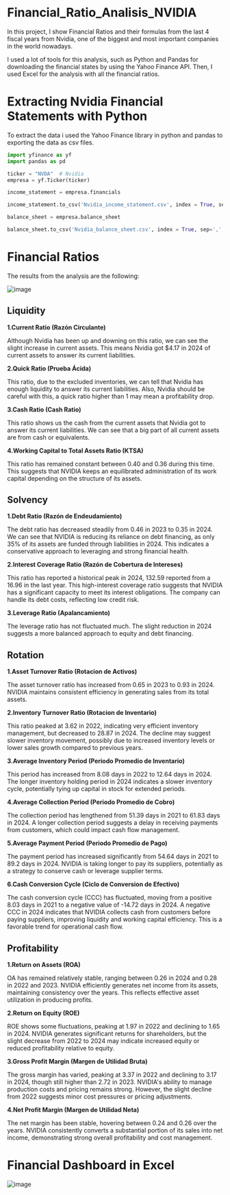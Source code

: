 # Financial_Ratio_Analisis_NVIDIA
In this project, I show Financial Ratios and their formulas from the last 4 fiscal years from Nvidia, one of the biggest and most important companies in the world nowadays. 

I used a lot of tools for this analysis, such as Python and Pandas for downloading the financial states by using the Yahoo Finance API. Then, I used Excel for the analysis with all the financial ratios.

# Extracting Nvidia Financial Statements with Python
To extract the data i used the Yahoo Finance library in python and pandas to exporting the data as csv files.
```python
import yfinance as yf
import pandas as pd

ticker = "NVDA"  # Nvidia
empresa = yf.Ticker(ticker)

income_statement = empresa.financials

income_statement.to_csv('Nvidia_income_statement.csv', index = True, sep=',', encoding='utf-8', header=True)

balance_sheet = empresa.balance_sheet

balance_sheet.to_csv('Nvidia_balance_sheet.csv', index = True, sep=',', encoding='utf-8', header=True)
```

# Financial Ratios
The results from the analysis are the following:

![image](https://github.com/user-attachments/assets/15c45acf-ce9c-4901-b19f-f5835f780361)


## **Liquidity**

**1.Current Ratio (Razón Circulante)**

Although Nvidia has been up and downing on this ratio, we can see the slight increase in current assets. This means Nvidia got $4.17 in 2024 of current assets to answer its current liabilities. 

**2.Quick Ratio (Prueba Ácida)**

This ratio, due to the excluded inventories, we can tell that Nvidia has enough liquidity to answer its current liabilities. Also, Nvidia should be careful with this, a quick ratio higher than 1  may mean a profitability drop.

**3.Cash Ratio (Cash Ratio)**

This ratio shows us the cash from the current assets that Nvidia got to answer its current liabilities. We can see that a big part of all current assets are from cash or equivalents.

**4.Working Capital to Total Assets Ratio (KTSA)**

This ratio has remained constant between 0.40 and 0.36 during this time. This suggests that NVIDIA keeps an equilibrated administration of its work capital depending on the structure of its assets.

## **Solvency**

**1.Debt Ratio (Razón de Endeudamiento)**

The debt ratio has decreased steadily from 0.46 in 2023 to 0.35 in 2024. We can see that NVIDIA is reducing its reliance on debt financing, as only 35% of its assets are funded through liabilities in 2024. This indicates a conservative approach to leveraging and strong financial health.

**2.Interest Coverage Ratio (Razón de Cobertura de Intereses)**

This ratio has reported a historical peak in 2024, 132.59 reported from a 16.96 in the last year. This high-interest coverage ratio suggests that NVIDIA has a significant capacity to meet its interest obligations. The company can handle its debt costs, reflecting low credit risk.

**3.Leverage Ratio (Apalancamiento)**

The leverage ratio has not fluctuated much. The slight reduction in 2024 suggests a more balanced approach to equity and debt financing.

## **Rotation**

**1.Asset Turnover Ratio (Rotacion de Activos)**

The asset turnover ratio has increased from 0.65 in 2023 to 0.93 in 2024. NVIDIA maintains consistent efficiency in generating sales from its total assets.

**2.Inventory Turnover Ratio (Rotacion de Inventario)**

This ratio peaked at 3.62 in 2022, indicating very efficient inventory management, but decreased to 28.87 in 2024. The decline may suggest slower inventory movement, possibly due to increased inventory levels or lower sales growth compared to previous years.

**3.Average Inventory Period (Periodo Promedio de Inventario)**

This period has increased from 8.08 days in 2022 to 12.64 days in 2024. The longer inventory holding period in 2024 indicates a slower inventory cycle, potentially tying up capital in stock for extended periods.

**4.Average Collection Period (Periodo Promedio de Cobro)**

The collection period has lengthened from 51.39 days in 2021 to 61.83 days in 2024. A longer collection period suggests a delay in receiving payments from customers, which could impact cash flow management.

**5.Average Payment Period (Periodo Promedio de Pago)**

The payment period has increased significantly from 54.64 days in 2021 to 89.2 days in 2024. NVIDIA is taking longer to pay its suppliers, potentially as a strategy to conserve cash or leverage supplier terms.

**6.Cash Conversion Cycle (Ciclo de Conversion de Efectivo)**

The cash conversion cycle (CCC) has fluctuated, moving from a positive 8.03 days in 2021 to a negative value of -14.72 days in 2024. A negative CCC in 2024 indicates that NVIDIA collects cash from customers before paying suppliers, improving liquidity and working capital efficiency. This is a favorable trend for operational cash flow.

## **Profitability**

**1.Return on Assets (ROA)**

OA has remained relatively stable, ranging between 0.26 in 2024 and 0.28 in 2022 and 2023. NVIDIA efficiently generates net income from its assets, maintaining consistency over the years. This reflects effective asset utilization in producing profits.

**2.Return on Equity (ROE)**

ROE shows some fluctuations, peaking at 1.97 in 2022 and declining to 1.65 in 2024. NVIDIA generates significant returns for shareholders, but the slight decrease from 2022 to 2024 may indicate increased equity or reduced profitability relative to equity.

**3.Gross Profit Margin (Margen de Utilidad Bruta)**

The gross margin has varied, peaking at 3.37 in 2022 and declining to 3.17 in 2024, though still higher than 2.72 in 2023. NVIDIA's ability to manage production costs and pricing remains strong. However, the slight decline from 2022 suggests minor cost pressures or pricing adjustments.

**4.Net Profit Margin (Margen de Utilidad Neta)**

The net margin has been stable, hovering between 0.24 and 0.26 over the years. NVIDIA consistently converts a substantial portion of its sales into net income, demonstrating strong overall profitability and cost management.

# Financial Dashboard in Excel

![image](https://github.com/user-attachments/assets/4ba2b5c5-d874-4429-872d-4c480c4ffb29)

